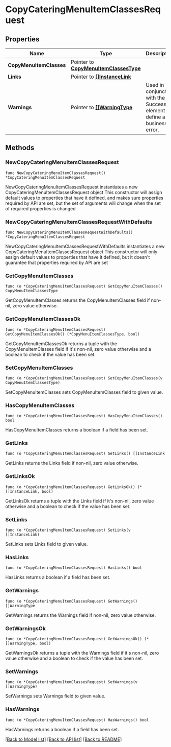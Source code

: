 # CopyCateringMenuItemClassesRequest

## Properties

Name | Type | Description | Notes
------------ | ------------- | ------------- | -------------
**CopyMenuItemClasses** | Pointer to [**CopyMenuItemClassesType**](CopyMenuItemClassesType.md) |  | [optional] 
**Links** | Pointer to [**[]InstanceLink**](InstanceLink.md) |  | [optional] 
**Warnings** | Pointer to [**[]WarningType**](WarningType.md) | Used in conjunction with the Success element to define a business error. | [optional] 

## Methods

### NewCopyCateringMenuItemClassesRequest

`func NewCopyCateringMenuItemClassesRequest() *CopyCateringMenuItemClassesRequest`

NewCopyCateringMenuItemClassesRequest instantiates a new CopyCateringMenuItemClassesRequest object
This constructor will assign default values to properties that have it defined,
and makes sure properties required by API are set, but the set of arguments
will change when the set of required properties is changed

### NewCopyCateringMenuItemClassesRequestWithDefaults

`func NewCopyCateringMenuItemClassesRequestWithDefaults() *CopyCateringMenuItemClassesRequest`

NewCopyCateringMenuItemClassesRequestWithDefaults instantiates a new CopyCateringMenuItemClassesRequest object
This constructor will only assign default values to properties that have it defined,
but it doesn't guarantee that properties required by API are set

### GetCopyMenuItemClasses

`func (o *CopyCateringMenuItemClassesRequest) GetCopyMenuItemClasses() CopyMenuItemClassesType`

GetCopyMenuItemClasses returns the CopyMenuItemClasses field if non-nil, zero value otherwise.

### GetCopyMenuItemClassesOk

`func (o *CopyCateringMenuItemClassesRequest) GetCopyMenuItemClassesOk() (*CopyMenuItemClassesType, bool)`

GetCopyMenuItemClassesOk returns a tuple with the CopyMenuItemClasses field if it's non-nil, zero value otherwise
and a boolean to check if the value has been set.

### SetCopyMenuItemClasses

`func (o *CopyCateringMenuItemClassesRequest) SetCopyMenuItemClasses(v CopyMenuItemClassesType)`

SetCopyMenuItemClasses sets CopyMenuItemClasses field to given value.

### HasCopyMenuItemClasses

`func (o *CopyCateringMenuItemClassesRequest) HasCopyMenuItemClasses() bool`

HasCopyMenuItemClasses returns a boolean if a field has been set.

### GetLinks

`func (o *CopyCateringMenuItemClassesRequest) GetLinks() []InstanceLink`

GetLinks returns the Links field if non-nil, zero value otherwise.

### GetLinksOk

`func (o *CopyCateringMenuItemClassesRequest) GetLinksOk() (*[]InstanceLink, bool)`

GetLinksOk returns a tuple with the Links field if it's non-nil, zero value otherwise
and a boolean to check if the value has been set.

### SetLinks

`func (o *CopyCateringMenuItemClassesRequest) SetLinks(v []InstanceLink)`

SetLinks sets Links field to given value.

### HasLinks

`func (o *CopyCateringMenuItemClassesRequest) HasLinks() bool`

HasLinks returns a boolean if a field has been set.

### GetWarnings

`func (o *CopyCateringMenuItemClassesRequest) GetWarnings() []WarningType`

GetWarnings returns the Warnings field if non-nil, zero value otherwise.

### GetWarningsOk

`func (o *CopyCateringMenuItemClassesRequest) GetWarningsOk() (*[]WarningType, bool)`

GetWarningsOk returns a tuple with the Warnings field if it's non-nil, zero value otherwise
and a boolean to check if the value has been set.

### SetWarnings

`func (o *CopyCateringMenuItemClassesRequest) SetWarnings(v []WarningType)`

SetWarnings sets Warnings field to given value.

### HasWarnings

`func (o *CopyCateringMenuItemClassesRequest) HasWarnings() bool`

HasWarnings returns a boolean if a field has been set.


[[Back to Model list]](../README.md#documentation-for-models) [[Back to API list]](../README.md#documentation-for-api-endpoints) [[Back to README]](../README.md)


